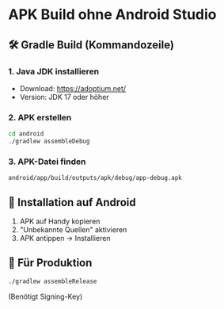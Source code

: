 # APK Build ohne Android Studio

## 🛠️ Gradle Build (Kommandozeile)

### 1. Java JDK installieren
- Download: https://adoptium.net/
- Version: JDK 17 oder höher

### 2. APK erstellen
```bash
cd android
./gradlew assembleDebug
```

### 3. APK-Datei finden
```
android/app/build/outputs/apk/debug/app-debug.apk
```

## 📱 Installation auf Android
1. APK auf Handy kopieren
2. "Unbekannte Quellen" aktivieren
3. APK antippen → Installieren

## 🚀 Für Produktion
```bash
./gradlew assembleRelease
```
(Benötigt Signing-Key)